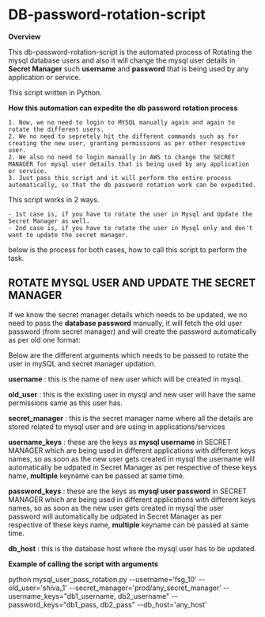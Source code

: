 # DB-password-rotation-script

**Overview**

This db-password-rotation-script is the automated process of Rotating the mysql database users and also it will change the mysql user details in **Secret Manager** such **username** and **password** that is being used by any application or service.

This script written in Python.

**How this automation can expedite the db password rotation process**

    1. Now, we no need to login to MYSQL manually again and again to rotate the different users.
    2. We no need to sepretely hit the different commands such as for creating the new user, granting permissions as per other respective user.
    2. We also no need to login manually in AWS to change the SECRET MANAGER for mysql user details that is being used by any application or service.
    3. Just pass this script and it will perform the entire process automatically, so that the db password rotation work can be expedited.


This script works in 2 ways.

    - 1st case is, if you have to rotate the user in Mysql and Update the Secret Manager as well.
    - 2nd case is, if you have to rotate the user in Mysql only and don't want to update the secret manager.

below is the process for both cases, how to call this script to perform the task.


## ROTATE MYSQL USER AND UPDATE THE SECRET MANAGER

If we know the secret manager details which needs to be updated, we no need to pass the **database password** manually,
it will fetch the old user password (from secret manager) and will create the password automatically as per old one format:
    
Below are the different arguments which needs to be passed to rotate the user in mySQL and secret manager updation.

**username**        : this is the name of new user which will be created in mysql.

**old_user**        : this is the existing user in mysql and new user will have the same permissions same as this user has.

**secret_manager**  : this is the secret manager name where all the details are stored related to mysql user and are using in applications/services

**username_keys**   : these are the keys as **mysql username** in SECRET MANAGER which are being used in different applications with different keys names, so as soon as the new user gets created in mysql the username will automatically be udpated in Secret Manager as per respective of these keys name, **multiple** keyname can be passed at same time.

**password_keys**   : these are the keys as **mysql user password** in SECRET MANAGER which are being used in different applications with different keys names, so as soon as the new user gets created in mysql the user password will automatically be udpated in Secret Manager as per respective of these keys name, **multiple** keyname can be passed at same time.

**db_host**         : this is the database host where the mysql user has to be updated.

**Example of calling the script with arguments**

python mysql_user_pass_rotation.py --username='fsg_10' --old_user='shiva_1' --secret_manager='prod/any_secret_manager' --username_keys="db1_username, db2_username" --password_keys="db1_pass, db2_pass" --db_host='any_host'

